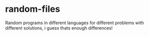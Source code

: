 # random-files
Random programs in different languages for different problems with different solutions, i guess thats enough differences!
